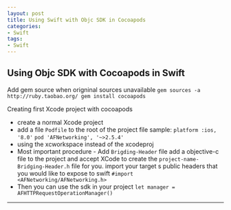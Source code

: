 ```yaml
---
layout: post
title: Using Swift with Objc SDK in Cocoapods
categories:
- Swift
tags:
- Swift
---
```


     
	 
## Using Objc SDK with Cocoapods in Swift
Add gem source when origninal sources unavailable
`gem sources -a http://ruby.taobao.org/
gem install cocoapods`

Creating first Xcode project with cocoapods
* create a normal Xcode project
* add a file `Podfile` to the root of the project
file sample:
`platform :ios, '8.0'`
`pod 'AFNetworking', '~>2.5.4'`
* using the xcworkspace instead of the xcodeproj
* Most important procedure - Add `Brigding-Header` file
add a objective-c file to the project and accept XCode to create the `project-name-Bridging-Header.h` file for you.
import your target s public headers that you would like to expose to swift
`#import <AFNetworking/AFNetworking.h>`
* Then you can use the sdk in your project
`let manager = AFHTTPRequestOperationManager()`
----
